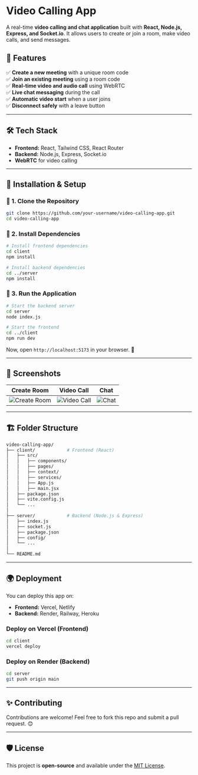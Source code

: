 # Video Calling App

A real-time **video calling and chat application** built with **React, Node.js, Express, and Socket.io**. It allows users to create or join a room, make video calls, and send messages.

## 🚀 Features

✅ **Create a new meeting** with a unique room code  
✅ **Join an existing meeting** using a room code  
✅ **Real-time video and audio call** using WebRTC  
✅ **Live chat messaging** during the call  
✅ **Automatic video start** when a user joins  
✅ **Disconnect safely** with a leave button  

---

## 🛠️ Tech Stack

- **Frontend:** React, Tailwind CSS, React Router
- **Backend:** Node.js, Express, Socket.io
- **WebRTC** for video calling

---

## 📌 Installation & Setup

### 🔹 1. Clone the Repository
```sh
git clone https://github.com/your-username/video-calling-app.git
cd video-calling-app
```

### 🔹 2. Install Dependencies
```sh
# Install frontend dependencies
cd client
npm install

# Install backend dependencies
cd ../server
npm install
```

### 🔹 3. Run the Application
```sh
# Start the backend server
cd server
node index.js

# Start the frontend
cd ../client
npm run dev
```

Now, open `http://localhost:5173` in your browser. 🎉

---

## 📸 Screenshots

| Create Room | Video Call | Chat |
|-------------|-----------|------|
| ![Create Room](screenshots/create-room.png) | ![Video Call](screenshots/video-call.png) | ![Chat](screenshots/chat.png) |

---

## 🏗️ Folder Structure
```bash
video-calling-app/
├── client/            # Frontend (React)
│   ├── src/
│   │   ├── components/
│   │   ├── pages/
│   │   ├── context/
│   │   ├── services/
│   │   ├── App.js
│   │   ├── main.jsx
│   ├── package.json
│   ├── vite.config.js
│   └── ...
│
├── server/            # Backend (Node.js & Express)
│   ├── index.js
│   ├── socket.js
│   ├── package.json
│   ├── config/
│   └── ...
│
└── README.md
```

---

## 🌍 Deployment
You can deploy this app on:
- **Frontend:** Vercel, Netlify
- **Backend:** Render, Railway, Heroku

### Deploy on Vercel (Frontend)
```sh
cd client
vercel deploy
```

### Deploy on Render (Backend)
```sh
cd server
git push origin main
```

---

## ✨ Contributing
Contributions are welcome! Feel free to fork this repo and submit a pull request. 😊

---

## 🛡️ License
This project is **open-source** and available under the [MIT License](LICENSE).

